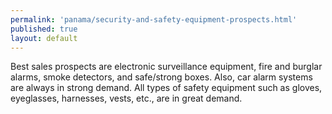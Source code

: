 ```yaml
--- 
permalink: 'panama/security-and-safety-equipment-prospects.html' 
published: true 
layout: default
---
```

Best sales prospects are electronic surveillance equipment, fire and burglar alarms, smoke detectors, and safe/strong boxes. Also, car alarm systems are always in strong demand. All types of safety equipment such as gloves, eyeglasses, harnesses, vests, etc., are in great demand.
